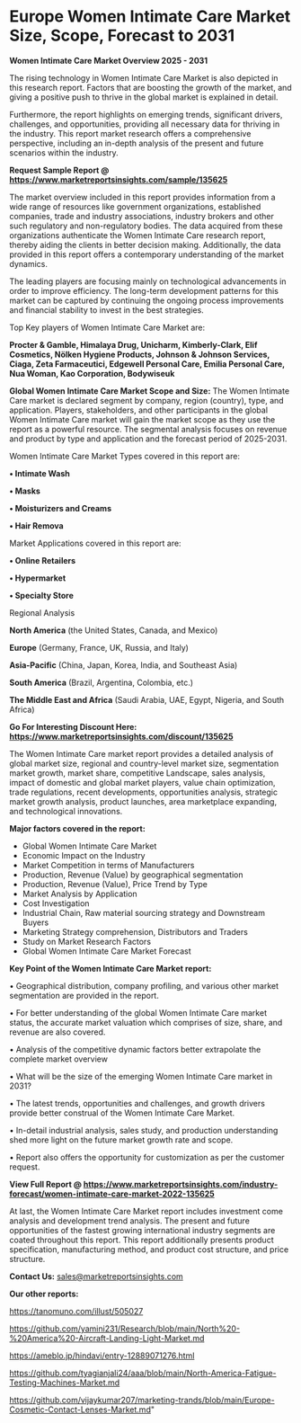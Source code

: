  # Europe Women Intimate Care Market Size, Scope, Forecast to 2031

<Strong> Women Intimate Care Market Overview 2025 - 2031</strong>

The rising technology in Women Intimate Care Market is also depicted in this research report. Factors that are boosting the growth of the market, and giving a positive push to thrive in the global market is explained in detail.

Furthermore, the report highlights on emerging trends, significant drivers, challenges, and opportunities, providing all necessary data for thriving in the industry. This report market research offers a comprehensive perspective, including an in-depth analysis of the present and future scenarios within the industry.

<strong>Request Sample Report @ <a href=https://www.marketreportsinsights.com/sample/135625>https://www.marketreportsinsights.com/sample/135625</a></strong>

The market overview included in this report provides information from a wide range of resources like government organizations, established companies, trade and industry associations, industry brokers and other such regulatory and non-regulatory bodies. The data acquired from these organizations authenticate the Women Intimate Care research report, thereby aiding the clients in better decision making. Additionally, the data provided in this report offers a contemporary understanding of the market dynamics.

The leading players are focusing mainly on technological advancements in order to improve efficiency. The long-term development patterns for this market can be captured by continuing the ongoing process improvements and financial stability to invest in the best strategies.

Top Key players of Women Intimate Care Market are:

<strong>Procter & Gamble, Himalaya Drug, Unicharm, Kimberly-Clark, Elif Cosmetics, Nölken Hygiene Products, Johnson & Johnson Services, Ciaga, Zeta Farmaceutici, Edgewell Personal Care, Emilia Personal Care, Nua Woman, Kao Corporation, Bodywiseuk</strong>

<strong><b>Global Women Intimate Care Market Scope and Size:</b></strong>
The Women Intimate Care market is declared segment by company, region (country), type, and application. Players, stakeholders, and other participants in the global Women Intimate Care market will gain the market scope as they use the report as a powerful resource. The segmental analysis focuses on revenue and product by type and application and the forecast period of 2025-2031.

Women Intimate Care Market Types covered in this report are:

<strong>• Intimate Wash

• Masks

• Moisturizers and Creams

• Hair Remova</strong>

Market Applications covered in this report are:

<strong>• Online Retailers

• Hypermarket

• Specialty Store</strong> 

Regional Analysis

<strong>North America</strong> (the United States, Canada, and Mexico)

<strong>Europe</strong> (Germany, France, UK, Russia, and Italy)

<strong>Asia-Pacific</strong> (China, Japan, Korea, India, and Southeast Asia)

<strong>South America</strong> (Brazil, Argentina, Colombia, etc.)

<strong>The Middle East and Africa</strong> (Saudi Arabia, UAE, Egypt, Nigeria, and South Africa)

<strong>Go For Interesting Discount Here: <a href=https://www.marketreportsinsights.com/discount/135625>https://www.marketreportsinsights.com/discount/135625</a></strong>

The Women Intimate Care market report provides a detailed analysis of global market size, regional and country-level market size, segmentation market growth, market share, competitive Landscape, sales analysis, impact of domestic and global market players, value chain optimization, trade regulations, recent developments, opportunities analysis, strategic market growth analysis, product launches, area marketplace expanding, and technological innovations.

<strong><b>Major factors covered in the report:</b></strong>
<ul>
  <li>Global Women Intimate Care Market </li>
  <li>Economic Impact on the Industry</li>
  <li>Market Competition in terms of Manufacturers</li>
  <li>Production, Revenue (Value) by geographical segmentation</li>
  <li>Production, Revenue (Value), Price Trend by Type</li>
  <li>Market Analysis by Application</li>
  <li>Cost Investigation</li>
  <li>Industrial Chain, Raw material sourcing strategy and Downstream Buyers</li>
  <li>Marketing Strategy comprehension, Distributors and Traders</li>
  <li>Study on Market Research Factors</li>
  <li>Global Women Intimate Care Market Forecast</li>
</ul>

<strong><b>Key Point of the Women Intimate Care Market report:</b></strong>

• Geographical distribution, company profiling, and various other market segmentation are provided in the report.

• For better understanding of the global Women Intimate Care market status, the accurate market valuation which comprises of size, share, and revenue are also covered.

• Analysis of the competitive dynamic factors better extrapolate the complete market overview

• What will be the size of the emerging Women Intimate Care market in 2031?

• The latest trends, opportunities and challenges, and growth drivers provide better construal of the Women Intimate Care Market.

• In-detail industrial analysis, sales study, and production understanding shed more light on the future market growth rate and scope.

• Report also offers the opportunity for customization as per the customer request.

<strong><b>View Full Report @ <a href=https://www.marketreportsinsights.com/industry-forecast/women-intimate-care-market-2022-135625>https://www.marketreportsinsights.com/industry-forecast/women-intimate-care-market-2022-135625</a></b></strong>


At last, the Women Intimate Care Market report includes investment come analysis and development trend analysis. The present and future opportunities of the fastest growing international industry segments are coated throughout this report. This report additionally presents product specification, manufacturing method, and product cost structure, and price structure.

<strong>Contact Us:</strong>
sales@marketreportsinsights.com

<strong>Our other reports:</strong>

<a href=https://tanomuno.com/illust/505027>https://tanomuno.com/illust/505027</a>

<a href=https://github.com/yamini231/Research/blob/main/North%20-%20America%20-Aircraft-Landing-Light-Market.md>https://github.com/yamini231/Research/blob/main/North%20-%20America%20-Aircraft-Landing-Light-Market.md</a>

<a href=https://ameblo.jp/hindavi/entry-12889071276.html>https://ameblo.jp/hindavi/entry-12889071276.html</a>

<a href=https://github.com/tyagianjali24/aaa/blob/main/North-America-Fatigue-Testing-Machines-Market.md>https://github.com/tyagianjali24/aaa/blob/main/North-America-Fatigue-Testing-Machines-Market.md</a>

<a href=https://github.com/vijaykumar207/marketing-trands/blob/main/Europe-Cosmetic-Contact-Lenses-Market.md>https://github.com/vijaykumar207/marketing-trands/blob/main/Europe-Cosmetic-Contact-Lenses-Market.md</a>"
